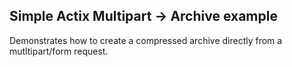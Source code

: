 
## Simple Actix Multipart -> Archive example
Demonstrates how to create a compressed archive directly from a mutltipart/form
request.
